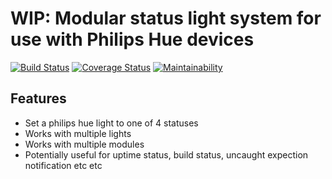 # WIP: Modular status light system for use with Philips Hue devices
[![Build Status](https://travis-ci.org/APCOvernight/huestatus.svg?branch=master)](https://travis-ci.org/APCOvernight/huestatus) [![Coverage Status](https://coveralls.io/repos/github/APCOvernight/huestatus/badge.svg?branch=master)](https://coveralls.io/github/APCOvernight/huestatus?branch=master) [![Maintainability](https://api.codeclimate.com/v1/badges/9768e1b25b12358a4c07/maintainability)](https://codeclimate.com/github/APCOvernight/huestatus/maintainability)

## Features
- Set a philips hue light to one of 4 statuses
- Works with multiple lights
- Works with multiple modules
- Potentially useful for uptime status, build status, uncaught expection notification etc etc
